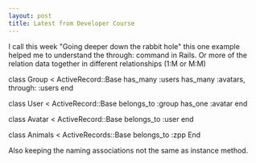 ```yaml
---
layout: post
title: Latest from Developer Course
---
```


I call this week "Going deeper down the rabbit hole" this one example helped me to understand the through: command in Rails.  Or more of the relation data together in different relationships (1:M or M:M)

class Group < ActiveRecord::Base
has_many   :users
has_many   :avatars, through: :users
end

class User < ActiveRecord::Base
belongs_to :group
has_one    :avatar
end

class Avatar < ActiveRecord::Base
belongs_to :user
end

class Animals < ActiveRecords::Base
belongs_to :zpp
End

Also keeping the naming associations not the same as instance method. 
